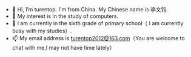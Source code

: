 - 👋 Hi, I’m turentop. I'm from China. My Chinese name is 李文钧.
- 👀 My interest is in the study of computers.
- 🌱 I am currently in the sixth grade of primary school（ I am currently busy with my studies）.
- 📫 My email address is turentop2012@163.com（You are welcome to chat with me,I may not have time lately）

<!---
turentop/turentop is a ✨ special ✨ repository because its `README.md` (this file) appears on your GitHub profile.
You can click the Preview link to take a look at your changes.
--->

